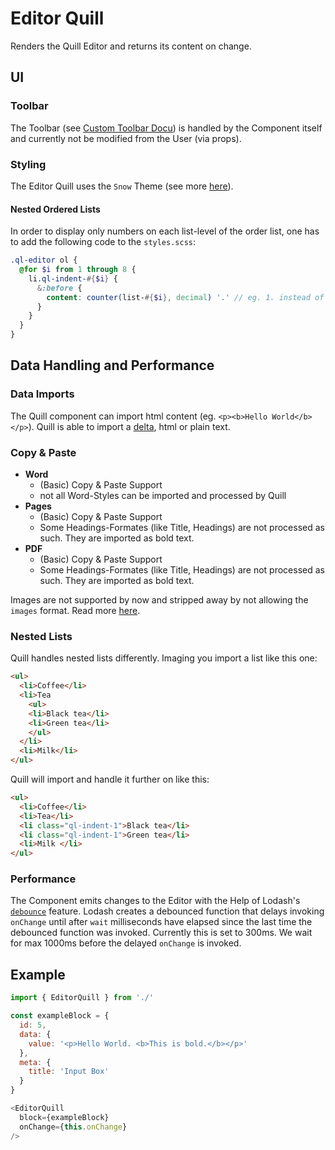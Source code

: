 # Editor Quill

Renders the Quill Editor and returns its content on change.

## UI

### Toolbar

The Toolbar (see [Custom Toolbar Docu](https://github.com/zenoamaro/react-quill#custom-toolbar)) is handled by the Component itself and currently not be modified from the User (via props).

### Styling

The Editor Quill uses the `Snow` Theme (see more [here](http://quilljs.com/docs/themes/#snow)).

#### Nested Ordered Lists
In order to display only numbers on each list-level of the order list, one has to add the following code to the `styles.scss`:

```scss
.ql-editor ol {
  @for $i from 1 through 8 {
    li.ql-indent-#{$i} {
      &:before {
        content: counter(list-#{$i}, decimal) '.' // eg. 1. instead of a.
      }
    }
  }
}
```

## Data Handling and Performance

### Data Imports

The Quill component can import html content (eg. `<p><b>Hello World</b></p>`). Quill is able to import a [delta](https://github.com/zenoamaro/react-quill#using-deltas), html or plain text.

### Copy & Paste

- **Word**
  - (Basic) Copy & Paste Support
  - not all Word-Styles can be imported and processed by Quill
- **Pages**
  - (Basic) Copy & Paste Support
  - Some Headings-Formates (like Title, Headings) are not processed as such. They are imported as bold text.
- **PDF**
  - (Basic) Copy & Paste Support
  - Some Headings-Formates (like Title, Headings) are not processed as such. They are imported as bold text.

Images are not supported by now and stripped away by not allowing the `images` format. Read more [here](https://github.com/quilljs/quill/issues/1108).

### Nested Lists

Quill handles nested lists differently. Imaging you import a list like this one:

```html
<ul>
  <li>Coffee</li>
  <li>Tea
    <ul>
    <li>Black tea</li>
    <li>Green tea</li>
    </ul>
  </li>
  <li>Milk</li>
</ul>
```

Quill will import and handle it further on like this:

```html
<ul>
  <li>Coffee</li>
  <li>Tea</li>
  <li class="ql-indent-1">Black tea</li>
  <li class="ql-indent-1">Green tea</li>
  <li>Milk </li>
</ul>
```

### Performance

The Component emits changes to the Editor with the Help of Lodash's [`debounce`](https://lodash.com/docs/4.17.4#debounce) feature. Lodash creates a debounced function that delays invoking `onChange` until after `wait` milliseconds have elapsed since the last time the debounced function was invoked. Currently this is set to 300ms. We wait for max 1000ms before the delayed `onChange` is invoked.

## Example

```js
import { EditorQuill } from './'

const exampleBlock = {
  id: 5,
  data: {
    value: '<p>Hello World. <b>This is bold.</b></p>'
  },
  meta: {
    title: 'Input Box'
  }
}

<EditorQuill
  block={exampleBlock}
  onChange={this.onChange}
/>

```
